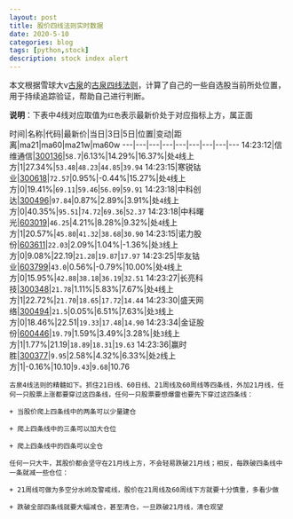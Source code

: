 ```yaml
---
layout: post
title: 股价四线法则实时数据
date: 2020-5-10
categories: blog
tags: [python,stock]
description: stock index alert
---
```



本文根据雪球大v[古泉](https://xueqiu.com/u/7148646888)的[古泉四线法则](https://xueqiu.com/7148646888/130498192)，计算了自己的一些自选股当前所处位置，用于持续追踪验证，帮助自己进行判断。

**说明**：下表中4线对应取值为`红色`表示最新价处于对应指标上方，属正面

时间|名称|代码|最新价|当日|3日|5日|位置|变动|距离|ma21|ma60|ma21w|ma60w
---|---|---|---|---|---|---|---|---
14:23:12|信维通信|[300136](https://xueqiu.com/S/SZ300136)|`58.7`|6.13%|14.29%|16.37%|处`4`线上方|1|27.34%|`53.48`|`48.23`|`44.85`|`39.94`
14:23:15|寒锐钴业|[300618](https://xueqiu.com/S/SZ300618)|`72.57`|0.95%|-0.44%|15.27%|处`4`线上方|0|19.41%|`69.11`|`59.46`|`56.09`|`59.91`
14:23:18|中科创达|[300496](https://xueqiu.com/S/SZ300496)|`97.84`|0.87%|2.89%|3.91%|处`4`线上方|0|40.35%|`95.51`|`74.72`|`69.36`|`52.37`
14:23:18|中科曙光|[603019](https://xueqiu.com/S/SH603019)|`46.25`|4.21%|8.28%|9.32%|处`4`线上方|1|20.57%|`45.80`|`41.32`|`38.68`|`30.90`
14:23:15|诺力股份|[603611](https://xueqiu.com/S/SH603611)|`22.03`|2.09%|1.04%|-1.36%|处`3`线上方|0|9.08%|22.19|`21.28`|`19.87`|`17.97`
14:23:25|华友钴业|[603799](https://xueqiu.com/S/SH603799)|`43.0`|0.56%|-0.79%|10.00%|处`4`线上方|0|15.95%|`42.88`|`38.18`|`36.19`|`32.51`
14:23:27|长亮科技|[300348](https://xueqiu.com/S/SZ300348)|`21.78`|1.11%|5.83%|7.67%|处`4`线上方|1|22.72%|`21.70`|`18.65`|`17.72`|`14.44`
14:23:30|盛天网络|[300494](https://xueqiu.com/S/SZ300494)|`21.5`|0.05%|6.51%|7.63%|处`3`线上方|0|18.46%|22.51|`19.33`|`17.48`|`14.90`
14:23:34|金证股份|[600446](https://xueqiu.com/S/SH600446)|`19.79`|1.59%|3.49%|3.28%|处`3`线上方|1|1.77%|21.19|`18.89`|`18.31`|`19.63`
14:23:36|赢时胜|[300377](https://xueqiu.com/S/SZ300377)|`9.95`|2.58%|4.32%|6.33%|处`2`线上方|1|-0.16%|10.10|`9.43`|`9.68`|10.76

```
古泉4线法则的精髓如下。抓住21日线、60日线、21周线及60周线等四条线，外加21月线，任何一只股票上涨都要穿过这四条线，任何一只股票要想爆雷也要先下穿过这四条线：

+ 当股价爬上四条线中的两条可以少量建仓

+ 爬上四条线中的三条可以加大仓位

+ 爬上四条线中的四条可以全仓

任何一只大牛，其股价都会坚守在21月线上方，不会轻易跌破21月线；相反，每跌破四条线中一条就减一些仓位：

+ 21周线可做为多空分水岭及警戒线，股价在21周线及60周线下方就要十分慎重，多看少做

+ 跌破全部四条线就要大幅减仓，甚至清仓，一旦跌破21月线，清仓观望
```